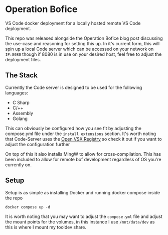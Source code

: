 # Operation Bofice
VS Code docker deployment for a locally hosted remote VS Code deployment.

This repo was released alongside the Operation Bofice blog post discussing the use-case and reasoning for setting this up. In it's current form, this will spin up a local Code server which can be accessed on your network on `IP:8080` though if 8080 is in use on your desired host, feel free to adjust the deployment files.

## The Stack
Currently the Code server is designed to be used for the following languages:
- C Sharp
- C/++
- Assembly
- Golang

This can obviously be configured how you see fit by adjusting the compose.yml file under the `install extensions` section. 
It's worth noting that Code-Server uses the [Open VSX Registry](https://open-vsx.org/) so check it out if you want to adjust the configuration further

On top of this it also installs MingW to allow for cross-compilation. This has been included to allow for remote bof development regardless of OS you're currently on.

## Setup
Setup is as simple as installing Docker and running docker compose inside the repo
```
docker compose up -d
```

It is worth noting that you may want to adjust the `compose.yml` file and adjust the mount points for the volumes, in this instance I use `/mnt/data/dev` as this is where I mount my tooldev share.
